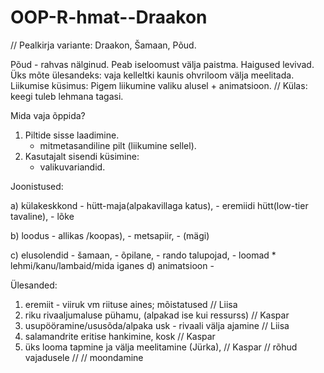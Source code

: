 # OOP-R-hmat--Draakon


// Pealkirja variante: Draakon, Šamaan, Põud.

Põud - rahvas nälginud. Peab iseloomust välja paistma. Haigused levivad.
Üks mõte ülesandeks: vaja kelleltki kaunis ohvriloom välja meelitada.
Liikumise küsimus: Pigem liikumine valiku alusel + animatsioon.
// Külas: keegi tuleb lehmana tagasi.


Mida vaja õppida?
1) Piltide sisse laadimine.
	- mitmetasandiline pilt (liikumine sellel).
2) Kasutajalt sisendi küsimine:
	 - valikuvariandid.

Joonistused:

a) külakeskkond
	- hütt-maja(alpakavillaga katus),
	- eremiidi hütt(low-tier tavaline),
	- lõke

b) loodus
	- allikas /koopas),
	- metsapiir,
	- (mägi)
	
c) elusolendid
	- šamaan,
	- õpilane,
	- rando talupojad,
	- loomad
		* lehmi/kanu/lambaid/mida iganes
d) animatsioon
	- 

Ülesanded:
1) eremiit - viiruk vm riituse aines; mõistatused // Liisa
2) riku rivaaljumaluse pühamu, (alpakad ise kui ressurss) // Kaspar
3) usupööramine/ususõda/alpaka usk - rivaali välja ajamine // Liisa
4) salamandrite eritise hankimine, kosk // Kaspar
1) üks looma tapmine ja välja meelitamine (Jürka), // Kaspar
	// rõhud vajadusele 
	// 
	// moondamine
